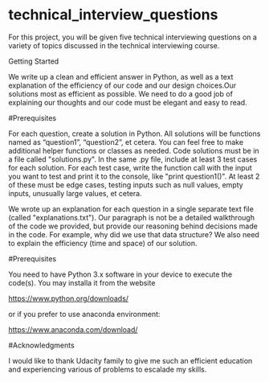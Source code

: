 # technical_interview_questions
For this project, you will be given five technical interviewing questions on a variety of topics discussed in the technical 
interviewing course.


Getting Started

We write up a clean and efficient answer in Python, as well as a text explanation of the efficiency of our code 
and our design choices.Our solutions most as efficient as possible. We need to do a good job of explaining our thoughts and our
code must be elegant and easy to read.


#Prerequisites

For each question, create a solution in Python. All solutions will be functions named as “question1”, “question2”, 
et cetera. You can feel free to make additional helper functions or classes as needed. Code solutions must be in a file called 
"solutions.py". In the same .py file, include at least 3 test cases for each solution. For each test case, write the function 
call with the input you want to test and print it to the console, like "print question1()". At least 2 of these must be edge 
cases, testing inputs such as null values, empty inputs, unusually large values, et cetera.

We wrote up an explanation for each question in a single separate text file (called "explanations.txt"). Our paragraph is 
not be a detailed walkthrough of the code we provided, but provide our reasoning behind decisions made in the code. For 
example, why did we use that data structure? We also need to explain the efficiency (time and space) of our solution.

#Prerequisites

You need to have Python 3.x software in your device to execute the code(s). You may installa it from the website 

https://www.python.org/downloads/

or if you prefer to use anaconda environment:

https://www.anaconda.com/download/

#Acknowledgments

I would like to thank Udacity family to give me such an efficient education and experiencing various of problems to escalade 
my skills. 



